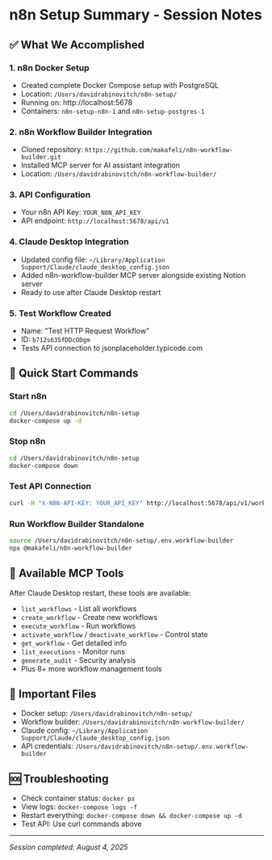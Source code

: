 # n8n Setup Summary - Session Notes

## ✅ What We Accomplished

### 1. n8n Docker Setup
- Created complete Docker Compose setup with PostgreSQL
- Location: `/Users/davidrabinovitch/n8n-setup/`
- Running on: http://localhost:5678
- Containers: `n8n-setup-n8n-1` and `n8n-setup-postgres-1`

### 2. n8n Workflow Builder Integration
- Cloned repository: `https://github.com/makafeli/n8n-workflow-builder.git`
- Installed MCP server for AI assistant integration
- Location: `/Users/davidrabinovitch/n8n-workflow-builder/`

### 3. API Configuration
- Your n8n API Key: `YOUR_N8N_API_KEY`
- API endpoint: `http://localhost:5678/api/v1`

### 4. Claude Desktop Integration
- Updated config file: `~/Library/Application Support/Claude/claude_desktop_config.json`
- Added n8n-workflow-builder MCP server alongside existing Notion server
- Ready to use after Claude Desktop restart

### 5. Test Workflow Created
- Name: "Test HTTP Request Workflow"
- ID: `b712s635fDDcODgm`
- Tests API connection to jsonplaceholder.typicode.com

## 🚀 Quick Start Commands

### Start n8n
```bash
cd /Users/davidrabinovitch/n8n-setup
docker-compose up -d
```

### Stop n8n
```bash
cd /Users/davidrabinovitch/n8n-setup  
docker-compose down
```

### Test API Connection
```bash
curl -H "X-N8N-API-KEY: YOUR_API_KEY" http://localhost:5678/api/v1/workflows
```

### Run Workflow Builder Standalone
```bash
source /Users/davidrabinovitch/n8n-setup/.env.workflow-builder
npx @makafeli/n8n-workflow-builder
```

## 🔧 Available MCP Tools

After Claude Desktop restart, these tools are available:
- `list_workflows` - List all workflows
- `create_workflow` - Create new workflows
- `execute_workflow` - Run workflows
- `activate_workflow` / `deactivate_workflow` - Control state
- `get_workflow` - Get detailed info
- `list_executions` - Monitor runs
- `generate_audit` - Security analysis
- Plus 8+ more workflow management tools

## 📁 Important Files
- Docker setup: `/Users/davidrabinovitch/n8n-setup/`
- Workflow builder: `/Users/davidrabinovitch/n8n-workflow-builder/`
- Claude config: `~/Library/Application Support/Claude/claude_desktop_config.json`
- API credentials: `/Users/davidrabinovitch/n8n-setup/.env.workflow-builder`

## 🆘 Troubleshooting
- Check container status: `docker ps`
- View logs: `docker-compose logs -f`
- Restart everything: `docker-compose down && docker-compose up -d`
- Test API: Use curl commands above

---
*Session completed: August 4, 2025*
